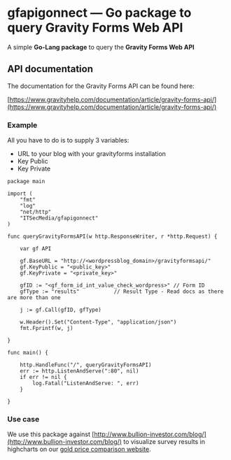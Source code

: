 # gfapigonnect — Go package to query Gravity Forms Web API

A simple **Go-Lang package** to query the **Gravity Forms Web API**

## API documentation

The documentation for the Gravity Forms API can be found here:

[https://www.gravityhelp.com/documentation/article/gravity-forms-api/](https://www.gravityhelp.com/documentation/article/gravity-forms-api/)

### Example

All you have to do is to supply 3 variables:

- URL to your blog with your gravityforms installation
- Key Public
- Key Private

```
package main

import (
    "fmt"
    "log"
    "net/http"
    "ITSecMedia/gfapigonnect"
)

func queryGravityFormsAPI(w http.ResponseWriter, r *http.Request) {

    var gf API

    gf.BaseURL = "http://<wordpressblog_domain>/gravityformsapi/"
    gf.KeyPublic = "<public_key>"
    gf.KeyPrivate = "<private_key>"

    gfID := "<gf_form_id_int_value_check_wordpress>" // Form ID
    gfType := "results"           // Result Type - Read docs as there are more than one

    j := gf.Call(gfID, gfType)

    w.Header().Set("Content-Type", "application/json")
    fmt.Fprintf(w, j)

}

func main() {

    http.HandleFunc("/", queryGravityFormsAPI)
    err := http.ListenAndServe(":80", nil)
    if err != nil {
        log.Fatal("ListenAndServe: ", err)
    }

}
```

### Use case

We use this package against [http://www.bullion-investor.com/blog/](http://www.bullion-investor.com/blog/) to visualize survey results in highcharts on our [gold price comparison website](http://www.bullion-investor.com/).